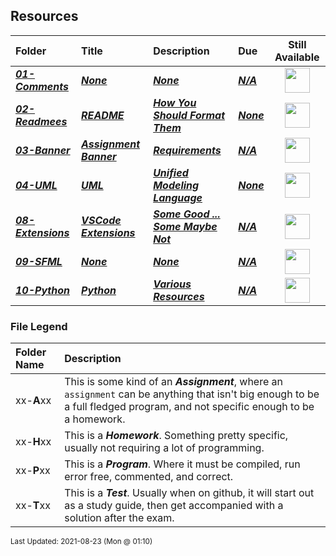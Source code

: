 ## Resources

| Folder | Title | Description | Due | Still Available |
|:------|:------|:------|:------|:-----:|
| ***<a href="https://github.com/rugbyprof/2143-Object-Oriented-Programming/tree/master/Resources/01-Comments">01-Comments</a>*** | ***<a href="https://github.com/rugbyprof/2143-Object-Oriented-Programming/tree/master/Resources/01-Comments">None</a>*** | ***<a href="https://github.com/rugbyprof/2143-Object-Oriented-Programming/tree/master/Resources/01-Comments">None</a>*** | ***<a href="https://github.com/rugbyprof/2143-Object-Oriented-Programming/tree/master/Resources/01-Comments">N/A</a>*** | <img src="https://cs.msutexas.edu/~griffin/zcloud/zcloud-files/traffic_light_blank_side.png" width="40"> |
| ***<a href="https://github.com/rugbyprof/2143-Object-Oriented-Programming/tree/master/Resources/02-Readmees">02-Readmees</a>*** | ***<a href="https://github.com/rugbyprof/2143-Object-Oriented-Programming/tree/master/Resources/02-Readmees"> README </a>*** | ***<a href="https://github.com/rugbyprof/2143-Object-Oriented-Programming/tree/master/Resources/02-Readmees"> How You Should Format Them</a>*** | ***<a href="https://github.com/rugbyprof/2143-Object-Oriented-Programming/tree/master/Resources/02-Readmees"> None</a>*** | <img src="https://cs.msutexas.edu/~griffin/zcloud/zcloud-files/traffic_light_blank_side.png" width="40"> |
| ***<a href="https://github.com/rugbyprof/2143-Object-Oriented-Programming/tree/master/Resources/03-Banner">03-Banner</a>*** | ***<a href="https://github.com/rugbyprof/2143-Object-Oriented-Programming/tree/master/Resources/03-Banner"> Assignment Banner </a>*** | ***<a href="https://github.com/rugbyprof/2143-Object-Oriented-Programming/tree/master/Resources/03-Banner"> Requirements</a>*** | ***<a href="https://github.com/rugbyprof/2143-Object-Oriented-Programming/tree/master/Resources/03-Banner">N/A</a>*** | <img src="https://cs.msutexas.edu/~griffin/zcloud/zcloud-files/traffic_light_blank_side.png" width="40"> |
| ***<a href="https://github.com/rugbyprof/2143-Object-Oriented-Programming/tree/master/Resources/04-UML">04-UML</a>*** | ***<a href="https://github.com/rugbyprof/2143-Object-Oriented-Programming/tree/master/Resources/04-UML"> UML </a>*** | ***<a href="https://github.com/rugbyprof/2143-Object-Oriented-Programming/tree/master/Resources/04-UML"> Unified Modeling Language</a>*** | ***<a href="https://github.com/rugbyprof/2143-Object-Oriented-Programming/tree/master/Resources/04-UML"> None</a>*** | <img src="https://cs.msutexas.edu/~griffin/zcloud/zcloud-files/traffic_light_blank_side.png" width="40"> |
| ***<a href="https://github.com/rugbyprof/2143-Object-Oriented-Programming/tree/master/Resources/08-Extensions">08-Extensions</a>*** | ***<a href="https://github.com/rugbyprof/2143-Object-Oriented-Programming/tree/master/Resources/08-Extensions"> VSCode Extensions </a>*** | ***<a href="https://github.com/rugbyprof/2143-Object-Oriented-Programming/tree/master/Resources/08-Extensions"> Some Good ... Some Maybe Not</a>*** | ***<a href="https://github.com/rugbyprof/2143-Object-Oriented-Programming/tree/master/Resources/08-Extensions">N/A</a>*** | <img src="https://cs.msutexas.edu/~griffin/zcloud/zcloud-files/traffic_light_blank_side.png" width="40"> |
| ***<a href="https://github.com/rugbyprof/2143-Object-Oriented-Programming/tree/master/Resources/09-SFML">09-SFML</a>*** | ***<a href="https://github.com/rugbyprof/2143-Object-Oriented-Programming/tree/master/Resources/09-SFML">None</a>*** | ***<a href="https://github.com/rugbyprof/2143-Object-Oriented-Programming/tree/master/Resources/09-SFML">None</a>*** | ***<a href="https://github.com/rugbyprof/2143-Object-Oriented-Programming/tree/master/Resources/09-SFML">N/A</a>*** | <img src="https://cs.msutexas.edu/~griffin/zcloud/zcloud-files/traffic_light_blank_side.png" width="40"> |
| ***<a href="https://github.com/rugbyprof/2143-Object-Oriented-Programming/tree/master/Resources/10-Python">10-Python</a>*** | ***<a href="https://github.com/rugbyprof/2143-Object-Oriented-Programming/tree/master/Resources/10-Python"> Python </a>*** | ***<a href="https://github.com/rugbyprof/2143-Object-Oriented-Programming/tree/master/Resources/10-Python"> Various Resources</a>*** | ***<a href="https://github.com/rugbyprof/2143-Object-Oriented-Programming/tree/master/Resources/10-Python">N/A</a>*** | <img src="https://cs.msutexas.edu/~griffin/zcloud/zcloud-files/traffic_light_blank_side.png" width="40"> |

### File Legend

| Folder Name | Description |
|:-----------|:-------------|
|xx-**A**xx | This is some kind of an ***Assignment***, where an `assignment` can be anything that isn't big enough to be a full fledged program, and not specific enough to be a homework. |
|xx-**H**xx | This is a ***Homework***. Something pretty specific, usually not requiring a lot of programming. |
|xx-**P**xx | This is a ***Program***. Where it must be compiled, run error free, commented, and correct. |
|xx-**T**xx | This is a ***Test***. Usually when on github, it will start out as a study guide, then get accompanied with a solution after the exam. |

<sup>Last Updated: 2021-08-23 (Mon @ 01:10)</sup>